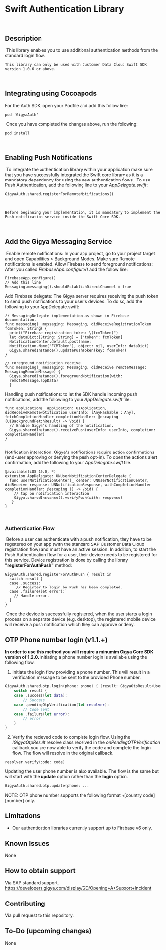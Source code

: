 # Swift Authentication Library
​
## Description
​
This library enables you to use additional authentication methods from the standard login flow.
​
```
This library can only be used with Customer Data Cloud Swift SDK version 1.0.6 or above.
```
​
## Integrating using Cocoapods
For the Auth SDK, open your Podfile and add this follow line:
```
pod 'GigyaAuth'
```
​
Once you have completed the changes above, run the following:
```
pod install
```
​
## Enabling Push Notifications
​
To integrate the authentication library within your application make sure that you have successfully integrated the Swift core library as it is a mandatory dependency for using the new authentication flows.
​
To use Push Authentication, add the following line to your *AppDelegate.swift*:
```
GigyaAuth.shared.registerForRemoteNotifications()
```
​
```
Before beginning your implementation, it is mandatory to implement the Push notification service inside the Swift Core SDK.
```
​
## Add the Gigya Messaging Service
​
Enable remote notifications: In your app project, go to your project target and open Capabilities > Background Modes. Make sure Remote notifications is enabled.
Allow Firebase to send foreground notifications: After you called *FirebaseApp.configure()* add the follow line:
```
FirebaseApp.configure()
// Add this line
Messaging.messaging().shouldEstablishDirectChannel = true
```
Add Firebase delegate: The Gigya server requires receiving the push token to send push notifications to your user's devices. To do so, add the following to your AppDelegate.swift:
```
// MessagingDelegate implementation as shown in Firebase documentation.
func messaging(_ messaging: Messaging, didReceiveRegistrationToken fcmToken: String) {
  print("Firebase registration token: \(fcmToken)")
  let dataDict:[String: String] = ["token": fcmToken]
  NotificationCenter.default.post(name:
  Notification.Name("FCMToken"), object: nil, userInfo: dataDict)
  Gigya.sharedInstance().updatePushToken(key: fcmToken)
}
​
// Foreground notification receive
func messaging(_ messaging: Messaging, didReceive remoteMessage: MessagingRemoteMessage) {
  Gigya.sharedInstance().foregroundNotification(with:
  remoteMessage.appData)
  }
```
Handling push notifications: to let the SDK handle incoming push notifications, add the following to your *AppDelegate.swift* file:
```
func application(_ application: UIApplication, didReceiveRemoteNotification userInfo: [AnyHashable : Any], fetchCompletionHandler completionHandler: @escaping (UIBackgroundFetchResult) -> Void) {
  // Enable Gigya's handling of the notification.
  Gigya.sharedInstance().receivePush(userInfo: userInfo, completion: completionHandler)
}
​
```
Notification interaction: Gigya's notifications require action confirmations (end-user approving or denying the push opt-in). To open the
actions alert confirmation, add the following to your *AppDelegate.swift* file.
```
@available(iOS 10.0, *)
extension AppDelegate: UNUserNotificationCenterDelegate {
  func userNotificationCenter(_ center: UNUserNotificationCenter, didReceive response: UNNotificationResponse, withCompletionHandler completionHandler: @escaping () -> Void) {
    // tap on notification interaction
    Gigya.sharedInstance().verifyPush(with: response)
   }
}
```
​
### Authentication Flow
​
Before a user can authenticate with a push notification, they have to be registered on your app (with the standard SAP Customer Data Cloud registration flow) and must have an active session.
In addition, to start the Push Authentication flow for a user, their device needs to be registered
for this service. Device registration is done by calling the library **"registerForAuthPush"** method:
​
```
GigyaAuth.shared.registerForAuthPush { result in
  switch result {
  case .success:
     // Register to login by Push has been completed.
  case .failure(let error):
    // Handle error.
  }
}
```
​
Once the device is successfully registered, when the user starts a login process on a separate device (e.g. desktop), the registered mobile device will receive a push notification which they can approve or deny.
​

## OTP Phone number login (v1.1.+)
**In order to use this method you will require a minumim Gigya Core SDK version of 1.2.0.**
Initiating a phone number login is available using the following flow.
1. Initiate the login flow providing a phone number. This will result in a verification message to be sent to the provided
Phone number.
```swift
GigyaAuth.shared.otp.login(phone: phone) { (result: GigyaOtpResult<UserHost>) in
    switch result {
    case .success(let data):
        // Success
    case .pendingOtpVerification(let resolver):
        // Code sent
    case .failure(let error):
        // error
    }
}
```
2. Verify the recieved code to complete login flow.
Using the *IGigyaOtpResult* resolve class received in the *onPendingOTPVerification* callback you are now able to
verify the code and complete the login flow. The flow will resolve in the original callback.
```swift
resolver.verify(code: code)
```
Updating the user phone number is also available. The flow is the same but will start with the **update** option
rather than the **login** option.
```swift
GigyaAuth.shared.otp.update(phone: ...
```
NOTE:
OTP phone number supports the following format +[country code][number] only.

## Limitations
- Our authentication libraries currently support up to Firebase v6 only.
​
## Known Issues
None
​
## How to obtain support
Via SAP standard support.
https://developers.gigya.com/display/GD/Opening+A+Support+Incident
​
## Contributing
Via pull request to this repository.
​
## To-Do (upcoming changes)
None
​
